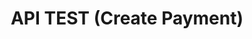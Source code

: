 ---
title: API TEST (Create Payment)
api:
  file: create-payments-v2.json
  operationId: post_new-endpoint
deprecated: false
hidden: false
link:
  new_tab: false
metadata:
  robots: index
---